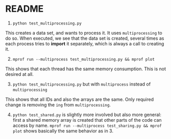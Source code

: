 # README

1. `python test_multiprocessing.py`

This creates a data set, and wants to process it. It uses `multiprocessing` to do so. When executed, we see that the data set is created, several times as each process tries to **import** it separately, which is always a call to creating it.

2. `mprof run --multiprocess test_multiprocessing.py && mprof plot`

This shows that each thread has the same memory consumption. This is not desired at all.

3. `python test_multiprocessing.py` but with `multiprocess` instead of `multiprocessing`

This shows that all IDs and also the arrays are the same. Only required change is removing the `ing` from `multiprocessing`.

4. `python test_shared.py` is slightly more involved but also more general: first a shared memory array is created that other parts of the code can access by name. `mprof run --multiprocess test_sharing.py && mprof plot` shows basically the same behavior as in 3.

